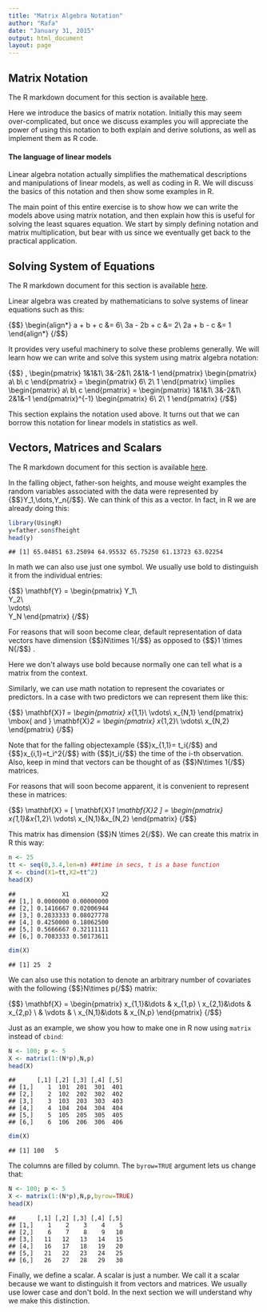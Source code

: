 ```yaml
---
title: "Matrix Algebra Notation"
author: "Rafa"
date: "January 31, 2015"
output: html_document
layout: page
---
```




## Matrix Notation

The R markdown document for this section is available [here](https://github.com/genomicsclass/labs/tree/master/matrixalg/matrix_notation.Rmd).

Here we introduce the basics of matrix notation. Initially this may seem over-complicated, but once we discuss examples you will appreciate the power of using this notation to both explain and derive solutions, as well as implement them as R code. 

#### The language of linear models

Linear algebra notation actually simplifies the mathematical descriptions and manipulations of linear models, as well as coding in R. We will discuss the basics of this notation and then show some examples in R.

The main point of this entire exercise is to show how we can write the models above using matrix notation, and then explain how this is useful for solving the least squares equation. We start by simply defining notation and matrix multiplication, but bear with us since we eventually get back to the practical application.

## Solving System of Equations

The R markdown document for this section is available [here](https://github.com/genomicsclass/labs/tree/master/matrixalg/matrix_notation.Rmd).

Linear algebra was created by mathematicians to solve systems of linear equations such as this:

{$$}
\begin{align*}
a + b + c &= 6\\
3a - 2b + c &= 2\\
2a + b  - c &= 1
\end{align*}
{/$$}

It provides very useful machinery to solve these problems generally. We will learn how we can write and solve this system using matrix algebra notation:

{$$} 
\,
\begin{pmatrix}
1&1&1\\
3&-2&1\\
2&1&-1
\end{pmatrix}
\begin{pmatrix}
a\\
b\\
c
\end{pmatrix} =
\begin{pmatrix}
6\\
2\\
1
\end{pmatrix}
\implies
\begin{pmatrix}
a\\
b\\
c
\end{pmatrix} =
\begin{pmatrix}
1&1&1\\
3&-2&1\\
2&1&-1
\end{pmatrix}^{-1}
\begin{pmatrix}
6\\
2\\
1
\end{pmatrix}
{/$$}

This section explains the notation used above. It turns out that we can borrow this notation for linear models in statistics as well.

## Vectors, Matrices and Scalars

The R markdown document for this section is available [here](https://github.com/genomicsclass/labs/tree/master/matrixalg/matrix_notation.Rmd).

In the falling object, father-son heights, and mouse weight examples the random variables associated with the data were represented by {$$}Y_1,\dots,Y_n{/$$}. We can think of this as a vector. In fact, in R we are already doing this:


```r
library(UsingR)
y=father.son$fheight
head(y)
```

```
## [1] 65.04851 63.25094 64.95532 65.75250 61.13723 63.02254
```
In math we can also use just one symbol. We usually use bold to distinguish it from the individual entries:

{$$} \mathbf{Y} = \begin{pmatrix}
Y_1\\\
Y_2\\\
\vdots\\\
Y_N
\end{pmatrix}
{/$$}


For reasons that will soon become clear, default representation of data vectors have dimension {$$}N\times 1{/$$} as opposed to {$$}1 \times N{/$$} .

Here we don't always use bold because normally one can tell what is a matrix from the context.

Similarly, we can use math notation to represent the covariates or predictors. In a case with two predictors we can represent them like this:

{$$} 
\mathbf{X}_1 = \begin{pmatrix}
x_{1,1}\\
\vdots\\
x_{N,1}
\end{pmatrix} \mbox{ and }
\mathbf{X}_2 = \begin{pmatrix}
x_{1,2}\\
\vdots\\
x_{N,2}
\end{pmatrix}
{/$$}

Note that for the falling objectexample {$$}x_{1,1}= t_i{/$$} and {$$}x_{i,1}=t_i^2{/$$} with {$$}t_i{/$$} the time of the i-th observation. Also, keep in mind that vectors can be thought of as {$$}N\times 1{/$$} matrices.

For reasons that will soon become apparent, it is convenient to represent these in matrices:

{$$} 
\mathbf{X} = [ \mathbf{X}_1 \mathbf{X}_2 ] = \begin{pmatrix}
x_{1,1}&x_{1,2}\\
\vdots\\
x_{N,1}&x_{N,2}
\end{pmatrix}
{/$$}

This matrix has dimension {$$}N \times 2{/$$}. We can create this matrix in R this way:


```r
n <- 25
tt <- seq(0,3.4,len=n) ##time in secs, t is a base function
X <- cbind(X1=tt,X2=tt^2)
head(X)
```

```
##             X1         X2
## [1,] 0.0000000 0.00000000
## [2,] 0.1416667 0.02006944
## [3,] 0.2833333 0.08027778
## [4,] 0.4250000 0.18062500
## [5,] 0.5666667 0.32111111
## [6,] 0.7083333 0.50173611
```

```r
dim(X)
```

```
## [1] 25  2
```

We can also use this notation to denote an arbitrary number of covariates with the following {$$}N\times p{/$$} matrix:

{$$}
\mathbf{X} = \begin{pmatrix}
  x_{1,1}&\dots & x_{1,p} \\
  x_{2,1}&\dots & x_{2,p} \\
   & \vdots & \\
  x_{N,1}&\dots & x_{N,p} 
  \end{pmatrix}
{/$$}

Just as an example, we show you how to make one in R now using `matrix` instead of `cbind`:


```r
N <- 100; p <- 5
X <- matrix(1:(N*p),N,p)
head(X)
```

```
##      [,1] [,2] [,3] [,4] [,5]
## [1,]    1  101  201  301  401
## [2,]    2  102  202  302  402
## [3,]    3  103  203  303  403
## [4,]    4  104  204  304  404
## [5,]    5  105  205  305  405
## [6,]    6  106  206  306  406
```

```r
dim(X)
```

```
## [1] 100   5
```

The columns are filled by column. The `byrow=TRUE` argument lets us change that:


```r
N <- 100; p <- 5
X <- matrix(1:(N*p),N,p,byrow=TRUE)
head(X)
```

```
##      [,1] [,2] [,3] [,4] [,5]
## [1,]    1    2    3    4    5
## [2,]    6    7    8    9   10
## [3,]   11   12   13   14   15
## [4,]   16   17   18   19   20
## [5,]   21   22   23   24   25
## [6,]   26   27   28   29   30
```

Finally, we define a scalar. A scalar is just a number. We call it a scalar because we want to distinguish it from vectors and matrices. We usually use lower case and don't bold. In the next section we will understand why we make this distinction.

